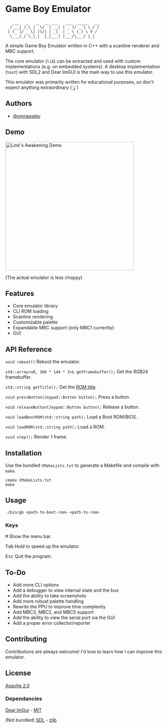 
# Game Boy Emulator

```
   ___   _   __  __ ___   ___  _____   __
  / __| /_\ |  \/  | __| | _ )/ _ \ \ / /
 | (_ |/ _ \| |\/| | _|  | _ \ (_) \ V / 
  \___/_/ \_\_|  |_|___| |___/\___/ |_|                                    
```

A simple Game Boy Emulator written in C++ with a scanline renderer and MBC support.

The core emulator (`lib`) can be extracted and used with custom implementations (e.g. on embedded systems). A desktop implementation (`test`) with SDL2 and Dear ImGUI is the main way to use this emulator.

This emulator was primarily written for educational purposes, so don't expect anything extraordinary (˙ ͜ʟ˙)
## Authors

- [@omrawaley](https://www.github.com/omrawaley)


## Demo

<img alt="Link's Awakening Demo" src="zelda_demo.gif" width="400" />

(The actual emulator is less choppy)

## Features

- Core emulator library
- CLI ROM loading
- Scanline rendering
- Customizable palette
- Expandable MBC support (only MBC1 currently)
- GUI
## API Reference

`void reboot()` Reboot the emulator.

`std::array<u8, 160 * 144 * 3>& getFramebuffer();` Get the RGB24 framebuffer.

`std::string getTitle();` Get the [ROM title](https://gbdev.io/pandocs/The_Cartridge_Header.html#0134-0143--title). 

`void pressButton(Joypad::Button button);` Press a button.

`void releaseButton(Joypad::Button button);` Release a button.

`void loadBootROM(std::string path);` Load a Boot ROM/BIOS.

`void loadROM(std::string path);` Load a ROM.

`void step();` Render 1 frame.


## Installation

Use the bundled `CMakeLists.txt` to generate a Makefile and compile with `make`.
```
cmake CMakeLists.txt
make
```
    
## Usage

```
./bin/gb <path-to-boot-rom> <path-to-rom>
```

### Keys

<kbd>M</kbd> Show the menu bar.

<kbd>Tab</kbd> Hold to speed up the emulator.

<kbd>Esc</kbd> Quit the program.
## To-Do

- Add more CLI options
- Add a debugger to view internal state and the bus
- Add the ability to take screenshots
- Add more robust palette handling
- Rewrite the PPU to improve time complexity
- Add MBC3, MBC2, and MBC5 support
- Add the ability to view the serial port via the GUI
- Add a proper error collector/reporter
## Contributing

Contributions are always welcome! I'd love to learn how I can improve this emulator.
## License

[Apache 2.0](https://apache.org/licenses/LICENSE-2.0)

### Dependancies

[Dear ImGui](https://github.com/ocornut/imgui) - [MIT](https://choosealicense.com/licenses/mit/)

(Not bundled) [SDL](https://www.libsdl.org/) - [zlib](https://zlib.net/zlib_license.html)

